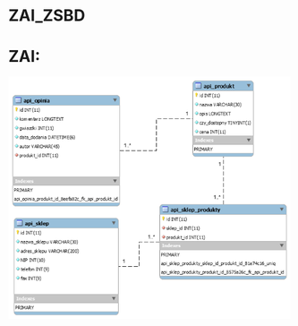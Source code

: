 # ZAI_ZSBD


# ZAI:
![alt text](https://github.com/michalsz1/ZAI_ZSBD_136290/blob/main/ZAI/136290_cw2/cw2_model_api_produkty_opinie.png?raw=true)